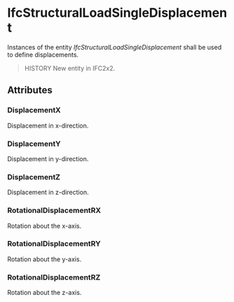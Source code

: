 # IfcStructuralLoadSingleDisplacement

Instances of the entity _IfcStructuralLoadSingleDisplacement_ shall be used to define displacements.

> HISTORY New entity in IFC2x2.

## Attributes

### DisplacementX
Displacement in x-direction.

### DisplacementY
Displacement in y-direction.

### DisplacementZ
Displacement in z-direction.

### RotationalDisplacementRX
Rotation about the x-axis.

### RotationalDisplacementRY
Rotation about the y-axis.

### RotationalDisplacementRZ
Rotation about the z-axis.
